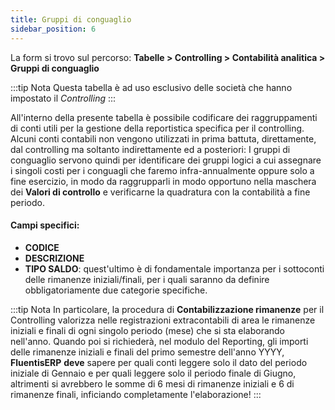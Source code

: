 ```yaml
---
title: Gruppi di conguaglio
sidebar_position: 6
---
```


La form si trovo sul percorso: **Tabelle > Controlling > Contabilità analitica > Gruppi di conguaglio**

:::tip Nota
Questa tabella è ad uso esclusivo delle società che hanno impostato il *Controlling*
:::

All'interno della presente tabella è possibile codificare dei raggruppamenti di conti utili per la gestione della reportistica specifica per il controlling.
Alcuni conti contabili non vengono utilizzati in prima battuta, direttamente, dal controlling ma soltanto indirettamente ed a posteriori: I gruppi di conguaglio servono quindi per identificare dei gruppi logici a cui assegnare i singoli costi per i conguagli che faremo infra-annualmente oppure solo a fine esercizio, in modo da raggrupparli in modo opportuno nella maschera dei **Valori di controllo** e verificarne la quadratura con la contabilità a fine periodo.

#### Campi specifici: 
- **CODICE**
- **DESCRIZIONE**
- **TIPO SALDO**: quest'ultimo è di fondamentale importanza per i sottoconti delle rimanenze iniziali/finali, per i quali saranno da definire obbligatoriamente due categorie specifiche.

:::tip Nota
In particolare, la procedura di **Contabilizzazione rimanenze** per il Controlling valorizza nelle registrazioni extracontabili di area le rimanenze iniziali e finali di ogni singolo periodo (mese) che si sta elaborando nell'anno. Quando poi si richiederà, nel modulo del Reporting, gli importi delle rimanenze iniziali e finali del primo semestre dell'anno YYYY, **FluentisERP** **deve** sapere per quali conti leggere solo il dato del periodo iniziale di Gennaio e per quali leggere solo il periodo finale di Giugno, altrimenti si avrebbero le somme di 6 mesi di rimanenze iniziali e 6 di rimanenze finali, inficiando completamente l'elaborazione!
:::